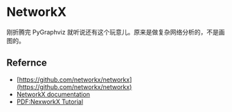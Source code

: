 NetworkX
===

刚折腾完 PyGraphviz 就听说还有这个玩意儿。原来是做复杂网络分析的，不是画图的。


## Refernce

- [https://github.com/networkx/networkx](https://github.com/networkx/networkx)
- [NetworkX documentation](http://networkx.readthedocs.org/en/stable/index.html)
- [PDF:NexworkX Tutorial](http://vdisk.weibo.com/s/G3pH4ZjwAfyF)
